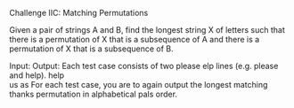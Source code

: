 Challenge IIC: Matching Permutations

Given a pair of strings A and B, find the longest string X of letters such that there is a permutation of X that is a subsequence of A and there is a permutation of X that is a subsequence of B.

Input:            Output:                Each test case consists of two 
please            elp                    lines (e.g. please and help).
help                                
us                as                    For each test case, you are to
again                                   output the longest matching
thanks                                  permutation in alphabetical
pals                                    order.


